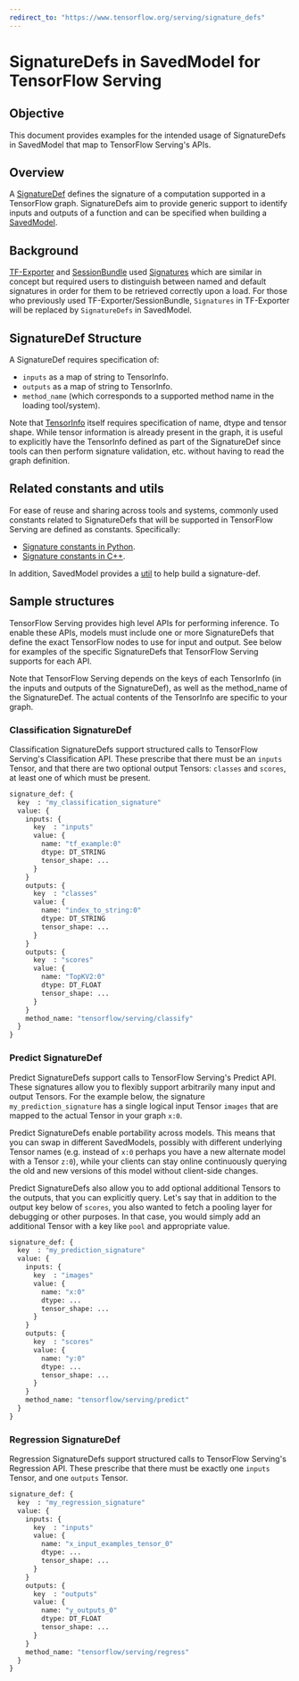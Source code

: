 ```yaml
---
redirect_to: "https://www.tensorflow.org/serving/signature_defs"
---
```


# SignatureDefs in SavedModel for TensorFlow Serving

## Objective

This document provides examples for the intended usage of SignatureDefs in SavedModel
that map to TensorFlow Serving's APIs.

## Overview

A
[SignatureDef](https://github.com/tensorflow/tensorflow/blob/master/tensorflow/core/protobuf/meta_graph.proto)
defines the signature of a computation supported in a TensorFlow graph.
SignatureDefs aim to provide generic support to identify inputs and outputs of a
function and can be specified when building a
[SavedModel](https://github.com/tensorflow/tensorflow/blob/master/tensorflow/python/saved_model/builder.py).

## Background

[TF-Exporter](https://github.com/tensorflow/tensorflow/blob/master/tensorflow/contrib/session_bundle/README.md)
and
[SessionBundle](https://github.com/tensorflow/tensorflow/blob/master/tensorflow/contrib/session_bundle/session_bundle.h)
used
[Signatures](https://github.com/tensorflow/tensorflow/blob/master/tensorflow/contrib/session_bundle/manifest.proto)
which are similar in concept but required users to distinguish between named and
default signatures in order for them to be retrieved correctly upon a load. For
those who previously used TF-Exporter/SessionBundle, `Signatures` in TF-Exporter
will be replaced by `SignatureDefs` in SavedModel.

## SignatureDef Structure

A SignatureDef requires specification of:

*   `inputs` as a map of string to TensorInfo.
*   `outputs` as a map of string to TensorInfo.
*   `method_name` (which corresponds to a supported method name in the loading
    tool/system).

Note that
[TensorInfo](https://github.com/tensorflow/tensorflow/blob/master/tensorflow/core/protobuf/meta_graph.proto#L194)
itself requires specification of name, dtype and tensor shape. While tensor
information is already present in the graph, it is useful to explicitly have the
TensorInfo defined as part of the SignatureDef since tools can then perform
signature validation, etc. without having to read the graph definition.

## Related constants and utils

For ease of reuse and sharing across tools and systems, commonly used constants
related to SignatureDefs that will be supported in TensorFlow Serving are defined as
constants. Specifically:

*   [Signature constants in
    Python](https://github.com/tensorflow/tensorflow/blob/master/tensorflow/python/saved_model/signature_constants.py).
*   [Signature constants in
    C++](https://github.com/tensorflow/tensorflow/blob/master/tensorflow/cc/saved_model/signature_constants.h).

In addition, SavedModel provides a
[util](https://github.com/tensorflow/tensorflow/blob/master/tensorflow/python/saved_model/signature_def_utils.py)
to help build a signature-def.

## Sample structures

TensorFlow Serving provides high level APIs for performing inference. To enable these APIs,
models must include one or more SignatureDefs that define the exact TensorFlow
nodes to use for input and output. See below for examples of the specific
SignatureDefs that TensorFlow Serving supports for each API.

Note that TensorFlow Serving depends on the keys of each TensorInfo (in the inputs and
outputs of the SignatureDef), as well as the method_name of the SignatureDef.
The actual contents of the TensorInfo are specific to your graph.

### Classification SignatureDef

Classification SignatureDefs support structured calls to TensorFlow Serving's
Classification API. These prescribe that there must be an `inputs` Tensor, and
that there are two optional output Tensors: `classes` and `scores`, at least one
of which must be present.

```proto
signature_def: {
  key  : "my_classification_signature"
  value: {
    inputs: {
      key  : "inputs"
      value: {
        name: "tf_example:0"
        dtype: DT_STRING
        tensor_shape: ...
      }
    }
    outputs: {
      key  : "classes"
      value: {
        name: "index_to_string:0"
        dtype: DT_STRING
        tensor_shape: ...
      }
    }
    outputs: {
      key  : "scores"
      value: {
        name: "TopKV2:0"
        dtype: DT_FLOAT
        tensor_shape: ...
      }
    }
    method_name: "tensorflow/serving/classify"
  }
}
```

### Predict SignatureDef

Predict SignatureDefs support calls to TensorFlow Serving's Predict API. These
signatures allow you to flexibly support arbitrarily many input and output
Tensors. For the example below, the signature `my_prediction_signature` has a
single logical input Tensor `images` that are mapped to the actual Tensor in
your graph `x:0`.

Predict SignatureDefs enable portability across models. This means that you can
swap in different SavedModels, possibly with different underlying Tensor names
(e.g. instead of `x:0` perhaps you have a new alternate model with a Tensor
`z:0`), while your clients can stay online continuously querying the old and new
versions of this model without client-side changes.

Predict SignatureDefs also allow you to add optional additional Tensors to the
outputs, that you can explicitly query. Let's say that in addition to the output
key below of `scores`, you also wanted to fetch a pooling layer for debugging or
other purposes. In that case, you would simply add an additional Tensor with a
key like `pool` and appropriate value.

```proto
signature_def: {
  key  : "my_prediction_signature"
  value: {
    inputs: {
      key  : "images"
      value: {
        name: "x:0"
        dtype: ...
        tensor_shape: ...
      }
    }
    outputs: {
      key  : "scores"
      value: {
        name: "y:0"
        dtype: ...
        tensor_shape: ...
      }
    }
    method_name: "tensorflow/serving/predict"
  }
}
```

### Regression SignatureDef

Regression SignatureDefs support structured calls to TensorFlow Serving's
Regression API. These prescribe that there must be exactly one `inputs` Tensor,
and one `outputs` Tensor.

```proto
signature_def: {
  key  : "my_regression_signature"
  value: {
    inputs: {
      key  : "inputs"
      value: {
        name: "x_input_examples_tensor_0"
        dtype: ...
        tensor_shape: ...
      }
    }
    outputs: {
      key  : "outputs"
      value: {
        name: "y_outputs_0"
        dtype: DT_FLOAT
        tensor_shape: ...
      }
    }
    method_name: "tensorflow/serving/regress"
  }
}
```
